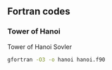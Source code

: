 ## Fortran codes

### Tower of Hanoi
Tower of Hanoi Sovler
```bash
gfortran -O3 -o hanoi hanoi.f90
```

